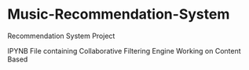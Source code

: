 # Music-Recommendation-System
Recommendation System Project

IPYNB File containing Collaborative Filtering Engine
Working on Content Based
